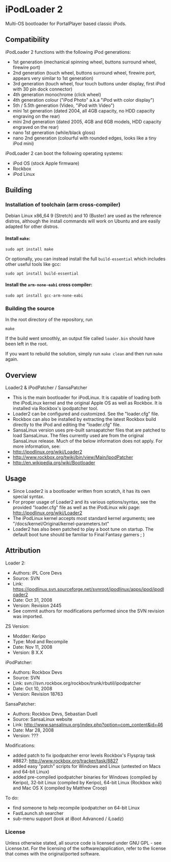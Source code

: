 # iPodLoader 2

Multi-OS bootloader for PortalPlayer based classic iPods.

## Compatibility

iPodLoader 2 functions with the following iPod generations:

* 1st generation (mechanical spinning wheel, buttons surround wheel, firewire port)
* 2nd generation (touch wheel, buttons surround wheel, firewire port, appears very similar to 1st generation)
* 3rd generation (touch wheel, four touch buttons under display, first iPod with 30 pin dock connector)
* 4th generation monochrome (click wheel)
* 4th generation colour ("iPod Photo" a.k.a "iPod with color display")
* 5th / 5.5th generation (Video, "iPod with Video")
* mini 1st generation (dated 2004, all 4GB capacity, no HDD capacity engraving on the rear)
* mini 2nd generation (dated 2005, 4GB and 6GB models, HDD capacity engraved on the rear)
* nano 1st generation (while/black gloss)
* nano 2nd generation (colourful with rounded edges, looks like a tiny iPod mini)

iPodLoader 2 can boot the following operating systems:

* iPod OS (stock Apple firmware)
* Rockbox
* iPod Linux

## Building

### Installation of toolchain (arm cross-compiler)

Debian Linux x86_64 9 (Stretch) and 10 (Buster) are used as the reference distros, although the install commands will work on Ubuntu and are easily adapted for other distros.

#### Install `make`:

`sudo apt install make`

Or optionally, you can instead install the full `build-essential` which includes other useful tools like gcc:

`sudo apt install build-essential`

#### Install the `arm-none-eabi` cross compiler:

`sudo apt install gcc-arm-none-eabi`

### Building the source

In the root directory of the repository, run

`make`

If the build went smoothly, an output file called `loader.bin` should have been left in the root.

If you want to rebuild the solution, simply run `make clean` and then run `make` again.

## Overview

Loader2 & iPodPatcher / SansaPatcher

- This is the main bootloader for iPodLinux. It is capable
  of loading both the iPodLinux kernel and the original
  Apple OS as well as Rockbox. It is installed via Rockbox's
  ipodpatcher tool.
- Loader2 can be configured and customized. See the
  "loader.cfg" file.
- Rockbox can also be installed by extracting the latest
  Rockbox build directly to the iPod and editing the
  "loader.cfg" file.
- SansaLinux version uses pre-built sansapatcher files
  that are patched to load SansaLinux. The files currently
  used are from the original SansaLinux release. Much of
  the below information does not apply.
For more information, see:
- http://ipodlinux.org/wiki/Loader2
- http://www.rockbox.org/twiki/bin/view/Main/IpodPatcher
- http://en.wikipedia.org/wiki/Bootloader

## Usage

- Since Loader2 is a bootloader written from scratch,
  it has its own special syntax.
- For proper usage of Loader2 and its various options/syntax,
  see the provided "loader.cfg" file as well as
  the iPodLinux wiki page: http://ipodlinux.org/wiki/Loader2
- The iPodLinux kernel accepts most standard kernel arguments;
  see "/docs/kernel/Original/kernel-parameters.txt"
- Loader2 has also been patched to play a boot tune on startup.
  The default boot tune should be familiar to Final Fantasy
  gamers ; )

## Attribution


Loader 2:
- Authors: iPL Core Devs
- Source: SVN
- Link:
  https://ipodlinux.svn.sourceforge.net/svnroot/ipodlinux/apps/ipod/ipodloader2
- Date: Oct 31, 2008
- Version: Revision 2445
- See commit authors for modifications performed since the SVN revision was imported.

ZS Version:
- Modder: Keripo
- Type: Mod and Recompile
- Date: Nov 11, 2008
- Version: B X.X

iPodPatcher:
- Authors: Rockbox Devs
- Source: SVN
- Link:
  svn://svn.rockbox.org/rockbox/trunk/rbutil/ipodpatcher
- Date: Oct 10, 2008
- Version: Revision 18763

SansaPatcher:
- Authors: Rockbox Devs, Sebastian Duell
- Source: SansaLinux website
- Link:
  http://www.sansalinux.org/index.php?option=com_content&id=46
- Date: Mar 28, 2008
- Version: ???

Modifications:
- added patch to fix ipodpatcher error levels Rockbox's Flyspray
  task #8827: http://www.rockbox.org/tracker/task/8827
- added easy "patch" scripts for Windows and Linux
  (untested on Macs and 64-bit Linux)
- added pre-compiled ipodpatcher binaries
  for Windows (compiled by Keripo), 32-bit Linux
  (compiled by Keripo), 64-bit Linux (Rockbox wiki) and
  Mac OS X (compiled by Matthew Croop)

To do:
- find someone to help recompile ipodpatcher on 64-bit Linux
- FastLaunch.sh searcher
- sub-menu support (look at iBoot Advanced / iLoadz)

### License

Unless otherwise stated, all source code is licensed under
GNU GPL - see License.txt. For the licensing of the
software/application, refer to the license that comes
with the original/ported software.
